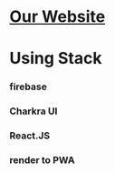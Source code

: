 # [Our Website](https://car-accident-sharing.vercel.app)

# Using Stack

### firebase
### Charkra UI
### React.JS
### render to PWA



